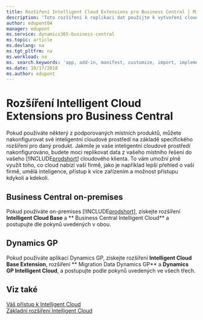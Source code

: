 ```yaml
---
title: Rozšíření Intelligent Cloud Extensions pro Business Central | Microsoft Docs
description: 'Toto rozšíření k replikaci dat použijte k vytvoření cloudové kopie dat, abyste byli připojeni k inteligentnímu cloudu.'
author: edupont04
manager: edupont
ms.service: dynamics365-business-central
ms.topic: article
ms.devlang: na
ms.tgt_pltfrm: na
ms.workload: na
ms. search.keywords: 'app, add-in, manifest, customize, import, implement'
ms.date: 10/17/2018
ms.author: edupont
---
```


# <a name="business-central-intelligent-cloud-extensions"></a>Rozšíření Intelligent Cloud Extensions pro Business Central

Pokud používáte některý z podporovaných místních produktů, můžete nakonfigurovat své inteligentní cloudové prostředí na základě specifického rozšíření pro daný produkt. Jakmile je vaše inteligentní cloudové prostředí nakonfigurováno, budete moci replikovat data z vašeho místního řešení do vašeho [!INCLUDE[prodshort](includes/prodshort.md)] cloudového klienta. To vám umožní plně využít toho, co cloud nabízí vaší firmě, jako je například lepší přehled o vaší firmě, umělá inteligence, přístup k více zařízením a možnost přístupu kdykoli a kdekoli.  

## <a name="business-central-on-premises"></a>Business Central on-premises
Pokud používáte on-premises [!INCLUDE[prodshort](includes/prodshort.md)], získejte rozšíření **Intelligent Cloud Base** a ** Business Central Intelligent Cloud** a postupujte dle pokynů uvedených v obou.  

## <a name="dynamics-gp"></a>Dynamics GP
Pokud používáte aplikaci Dynamics GP, získejte rozšíření **Intelligent Cloud Base Extension**, rozšíření ** Migration Data Dynamics GP** a **Dynamics GP Intelligent Cloud**, a postupujte podle pokynů uvedených ve všech třech.  

## <a name="see-also"></a>Viz také

[Váš přístup k Intelligent Cloud](about-intelligent-cloud.md)  
[Základní rozšíření Intelligent Cloud ](ui-extensions-intelligent-cloud.md)  
